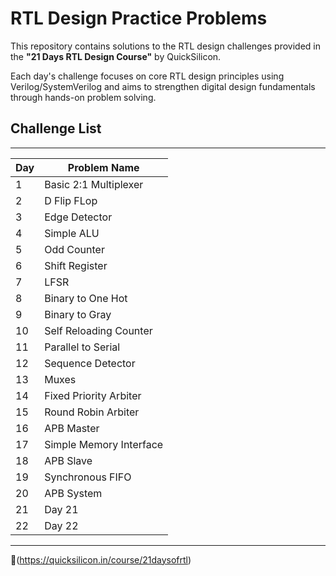 # RTL Design Practice Problems

This repository contains solutions to the RTL design challenges provided in the **"21 Days RTL Design Course"** by QuickSilicon.

Each day's challenge focuses on core RTL design principles using Verilog/SystemVerilog and aims to strengthen digital design fundamentals through hands-on problem solving.

## Challenge List
 ----------------------------------------
| Day | Problem Name                     |
|-----|----------------------------------|
| 1   | Basic 2:1 Multiplexer            | 
| 2   | D Flip FLop                      | 
| 3   | Edge Detector                    | 
| 4   | Simple ALU                       | 
| 5   | Odd Counter                      | 
| 6   | Shift Register                   | 
| 7   | LFSR                             | 
| 8   | Binary to One Hot                | 
| 9   | Binary to Gray                   | 
| 10  | Self Reloading Counter           |            
| 11  | Parallel to Serial               |
| 12  | Sequence Detector                |
| 13  | Muxes                            |
| 14  | Fixed Priority Arbiter           |
| 15  | Round Robin    Arbiter           |
| 16  | APB Master                       |
| 17  | Simple Memory Interface          |
| 18  | APB Slave                        |
| 19  | Synchronous FIFO                 |
| 20  | APB System                       |
| 21  | Day 21                           |
| 22  | Day 22                           |
 ----------------------------------------
🔗(https://quicksilicon.in/course/21daysofrtl)

